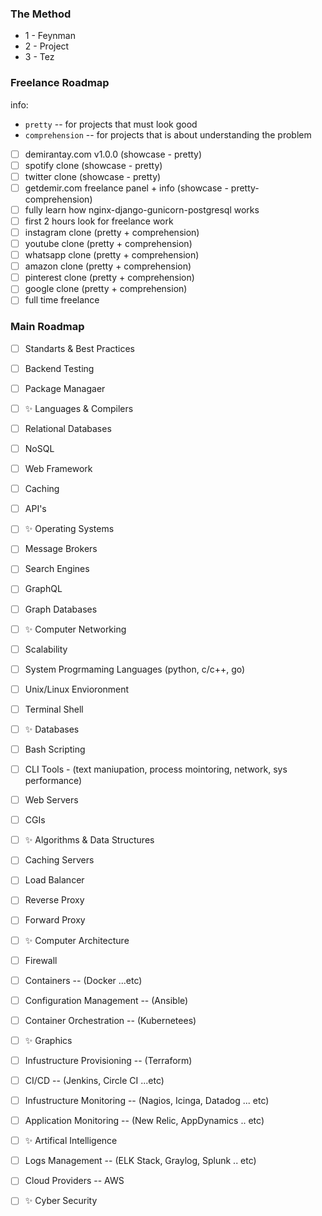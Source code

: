 ### The Method

- 1 - Feynman
- 2 - Project
- 3 - Tez

### Freelance Roadmap

info:
  - `pretty` -- for projects that must look good
  - `comprehension` -- for projects that is about understanding the problem

- [ ] demirantay.com v1.0.0  (showcase - pretty)
- [ ] spotify clone  (showcase - pretty)
- [ ] twitter clone  (showcase - pretty)
- [ ] getdemir.com freelance panel + info  (showcase - pretty- comprehension)
- [ ] fully learn how nginx-django-gunicorn-postgresql works
- [ ] first 2 hours look for freelance work
- [ ] instagram clone (pretty + comprehension)
- [ ] youtube clone  (pretty + comprehension) 
- [ ] whatsapp clone  (pretty + comprehension)
- [ ] amazon clone  (pretty + comprehension)
- [ ] pinterest clone  (pretty + comprehension)
- [ ] google clone  (pretty + comprehension)
- [ ] full time freelance

### Main Roadmap

- [ ] Standarts & Best Practices
- [ ] Backend Testing
- [ ] Package Managaer
- [ ] ✨ Languages & Compilers
- [ ] Relational Databases
- [ ] NoSQL
- [ ] Web Framework
- [ ] Caching
- [ ] API's
- [ ] ✨ Operating Systems
- [ ] Message Brokers
- [ ] Search Engines
- [ ] GraphQL
- [ ] Graph Databases
- [ ] ✨ Computer Networking
- [ ] Scalability
- [ ] System Progrmaming Languages (python, c/c++, go)
- [ ] Unix/Linux Envioronment
- [ ] Terminal Shell
- [ ] ✨ Databases
- [ ] Bash Scripting
- [ ] CLI Tools - (text maniupation, process mointoring, network, sys performance)
- [ ] Web Servers
- [ ] CGIs
- [ ] ✨ Algorithms & Data Structures
- [ ] Caching Servers
- [ ] Load Balancer
- [ ] Reverse Proxy
- [ ] Forward Proxy
- [ ] ✨ Computer Architecture
- [ ] Firewall
- [ ] Containers -- (Docker ...etc)
- [ ] Configuration Management -- (Ansible)
- [ ] Container Orchestration -- (Kubernetees)
- [ ] ✨ Graphics
- [ ] Infustructure Provisioning -- (Terraform)
- [ ] CI/CD -- (Jenkins, Circle CI ...etc)
- [ ] Infustructure Monitoring -- (Nagios, Icinga, Datadog ... etc)
- [ ] Application Monitoring -- (New Relic, AppDynamics .. etc)
- [ ] ✨ Artifical Intelligence
- [ ] Logs Management -- (ELK Stack, Graylog, Splunk .. etc)
- [ ] Cloud Providers -- AWS
- [ ] ✨ Cyber Security

